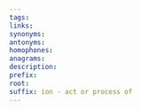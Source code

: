 ```yaml
---
tags: 
links: 
synonyms: 
antonyms: 
homophones: 
anagrams: 
description: 
prefix: 
root: 
suffix: ion - act or process of
---
```

